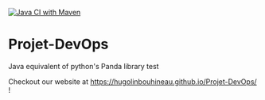 [![Java CI with Maven](https://github.com/Davidouai/Projet-DevOps/actions/workflows/maven.yml/badge.svg)](https://github.com/Davidouai/Projet-DevOps/actions/workflows/maven.yml)

# Projet-DevOps
Java equivalent of python's Panda library test

Checkout our website at https://hugolinbouhineau.github.io/Projet-DevOps/ !
